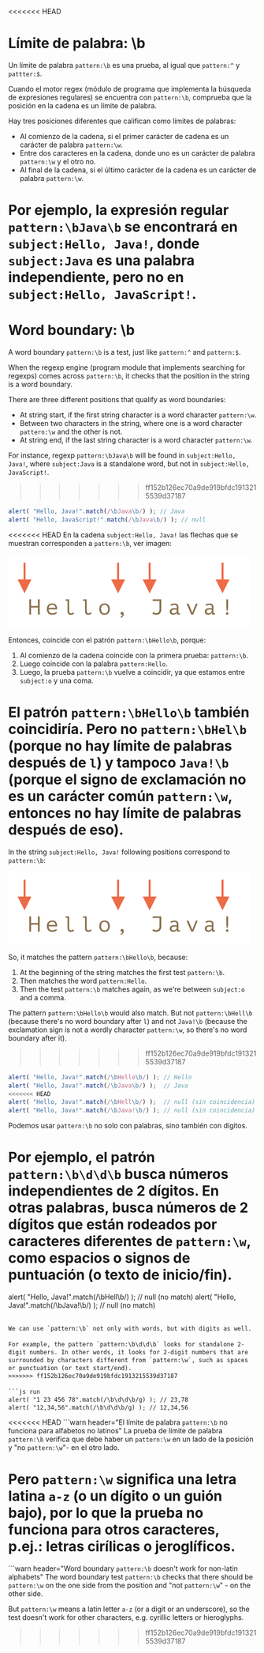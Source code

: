 <<<<<<< HEAD
# Límite de palabra: \b

Un límite de palabra `pattern:\b` es una prueba, al igual que `pattern:^` y `pattter:$`.

Cuando el motor regex (módulo de programa que implementa la búsqueda de expresiones regulares) se encuentra con `pattern:\b`, comprueba que la posición en la cadena es un límite de palabra.

Hay tres posiciones diferentes que califican como límites de palabras:

- Al comienzo de la cadena, si el primer carácter de cadena es un carácter de palabra `pattern:\w`.
- Entre dos caracteres en la cadena, donde uno es un carácter de palabra `pattern:\w` y el otro no.
- Al final de la cadena, si el último carácter de la cadena es un carácter de palabra `pattern:\w`.

Por ejemplo, la expresión regular `pattern:\bJava\b` se encontrará en `subject:Hello, Java!`, donde `subject:Java` es una palabra independiente, pero no en `subject:Hello, JavaScript!`.
=======
# Word boundary: \b

A word boundary `pattern:\b` is a test, just like `pattern:^` and `pattern:$`.

When the regexp engine (program module that implements searching for regexps) comes across `pattern:\b`, it checks that the position in the string is a word boundary.

There are three different positions that qualify as word boundaries:

- At string start, if the first string character is a word character `pattern:\w`.
- Between two characters in the string, where one is a word character `pattern:\w` and the other is not.
- At string end, if the last string character is a word character `pattern:\w`.

For instance, regexp `pattern:\bJava\b` will be found in `subject:Hello, Java!`, where `subject:Java` is a standalone word, but not in `subject:Hello, JavaScript!`.
>>>>>>> ff152b126ec70a9de919bfdc1913215539d37187

```js run
alert( "Hello, Java!".match(/\bJava\b/) ); // Java
alert( "Hello, JavaScript!".match(/\bJava\b/) ); // null
```

<<<<<<< HEAD
En la cadena `subject:Hello, Java!` las flechas que se muestran corresponden a `pattern:\b`, ver imagen:

![](hello-java-boundaries.svg)

Entonces, coincide con el patrón `pattern:\bHello\b`, porque:

1. Al comienzo de la cadena coincide con la primera prueba: `pattern:\b`.
2. Luego coincide con la palabra `pattern:Hello`.
3. Luego, la prueba `pattern:\b` vuelve a coincidir, ya que estamos entre `subject:o` y una coma.

El patrón `pattern:\bHello\b` también coincidiría. Pero no `pattern:\bHel\b` (porque no hay límite de palabras después de `l`) y tampoco `Java!\b` (porque el signo de exclamación no es un carácter común `pattern:\w`, entonces no hay límite de palabras después de eso).
=======
In the string `subject:Hello, Java!` following positions correspond to `pattern:\b`:

![](hello-java-boundaries.svg)

So, it matches the pattern `pattern:\bHello\b`, because:

1. At the beginning of the string matches the first test `pattern:\b`.
2. Then matches the word `pattern:Hello`.
3. Then the test `pattern:\b` matches again, as we're between `subject:o` and a comma.

The pattern `pattern:\bHello\b` would also match. But not `pattern:\bHell\b` (because there's no word boundary after `l`) and not `Java!\b` (because the exclamation sign is not a wordly character `pattern:\w`, so there's no word boundary after it).
>>>>>>> ff152b126ec70a9de919bfdc1913215539d37187

```js run
alert( "Hello, Java!".match(/\bHello\b/) ); // Hello
alert( "Hello, Java!".match(/\bJava\b/) );  // Java
<<<<<<< HEAD
alert( "Hello, Java!".match(/\bHell\b/) );  // null (sin coincidencia)
alert( "Hello, Java!".match(/\bJava!\b/) ); // null (sin coincidencia)
```

Podemos usar `pattern:\b` no solo con palabras, sino también con dígitos.

Por ejemplo, el patrón `pattern:\b\d\d\b` busca números independientes de 2 dígitos. En otras palabras, busca números de 2 dígitos que están rodeados por caracteres diferentes de `pattern:\w`, como espacios o signos de puntuación (o texto de inicio/fin).
=======
alert( "Hello, Java!".match(/\bHell\b/) );  // null (no match)
alert( "Hello, Java!".match(/\bJava!\b/) ); // null (no match)
```

We can use `pattern:\b` not only with words, but with digits as well.

For example, the pattern `pattern:\b\d\d\b` looks for standalone 2-digit numbers. In other words, it looks for 2-digit numbers that are surrounded by characters different from `pattern:\w`, such as spaces or punctuation (or text start/end).
>>>>>>> ff152b126ec70a9de919bfdc1913215539d37187

```js run
alert( "1 23 456 78".match(/\b\d\d\b/g) ); // 23,78
alert( "12,34,56".match(/\b\d\d\b/g) ); // 12,34,56
```

<<<<<<< HEAD
```warn header="El límite de palabra `pattern:\b` no funciona para alfabetos no latinos"
La prueba de límite de palabra `pattern:\b` verifica que debe haber un `pattern:\w` en un lado de la posición y "no `pattern:\w`"- en el otro lado.

Pero `pattern:\w` significa una letra latina `a-z` (o un dígito o un guión bajo), por lo que la prueba no funciona para otros caracteres, p.ej.: letras cirílicas o jeroglíficos.
=======
```warn header="Word boundary `pattern:\b` doesn't work for non-latin alphabets"
The word boundary test `pattern:\b` checks that there should be `pattern:\w` on the one side from the position and "not `pattern:\w`" - on the other side.

But `pattern:\w` means a latin letter `a-z` (or a digit or an underscore), so the test doesn't work for other characters, e.g. cyrillic letters or hieroglyphs.
>>>>>>> ff152b126ec70a9de919bfdc1913215539d37187
```
